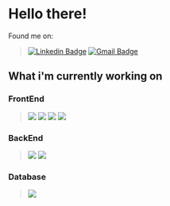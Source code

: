 # Hello there! #

Found me on:  
> [![Linkedin Badge](https://img.shields.io/badge/-Altair_Todescatto_Filho-blue?style=flat-square&logo=Linkedin&logoColor=white&link=https://www.linkedin.com/in/altairtf/)](https://www.linkedin.com/in/altairtf/) 
> [![Gmail Badge](https://img.shields.io/badge/-todescatto6@gmail.com-c14438?style=flat-square&logo=Gmail&logoColor=white&link=mailto:todescatto6@gmail.com)](mailto:todescatto6@gmail.com)

## What i'm currently working on
### FrontEnd
  > <img src="https://img.shields.io/badge/HTML5-E34F26?style=for-the-badge&logo=html5&logoColor=white" />
  > <img src="https://img.shields.io/badge/CSS3-1572B6?style=for-the-badge&logo=css3&logoColor=white" />
  > <img src="https://img.shields.io/badge/JavaScript-323330?style=for-the-badge&logo=javascript&logoColor=F7DF1E" />
  > <img src="https://img.shields.io/badge/React-20232A?style=for-the-badge&logo=react&logoColor=61DAFB" />
  
### BackEnd
  > <img src="https://img.shields.io/badge/Node.js-5FA04E.svg?style=for-the-badge&logo=nodedotjs&logoColor=white" />
  > <img src="https://img.shields.io/badge/GraphQL-E10098.svg?style=for-the-badge&logo=GraphQL&logoColor=white" />

### Database
  > <img src="https://img.shields.io/badge/PostgreSQL-316192?style=for-the-badge&logo=postgresql&logoColor=white" />
